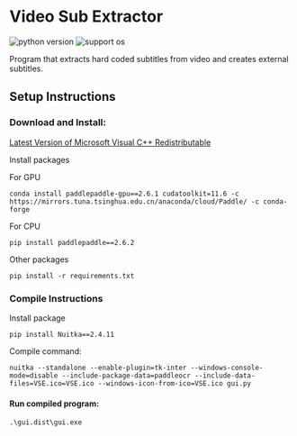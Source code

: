 # Video Sub Extractor

![python version](https://img.shields.io/badge/Python-3.11-blue)
![support os](https://img.shields.io/badge/OS-Windows-green.svg)

Program that extracts hard coded subtitles from video and creates external subtitles.

## Setup Instructions

### Download and Install:

[Latest Version of Microsoft Visual C++ Redistributable](https://learn.microsoft.com/en-US/cpp/windows/latest-supported-vc-redist)

Install packages

For GPU

```
conda install paddlepaddle-gpu==2.6.1 cudatoolkit=11.6 -c https://mirrors.tuna.tsinghua.edu.cn/anaconda/cloud/Paddle/ -c conda-forge
```

For CPU

```
pip install paddlepaddle==2.6.2
```

Other packages

```commandline
pip install -r requirements.txt
```

### Compile Instructions

Install package

```
pip install Nuitka==2.4.11
```

Compile command:

```
nuitka --standalone --enable-plugin=tk-inter --windows-console-mode=disable --include-package-data=paddleocr --include-data-files=VSE.ico=VSE.ico --windows-icon-from-ico=VSE.ico gui.py
```

#### Run compiled program:

```
.\gui.dist\gui.exe
```
